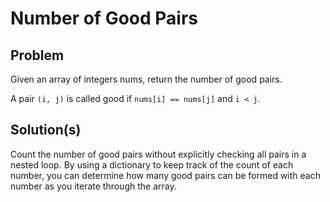 # Number of Good Pairs
## Problem
Given an array of integers nums, return the number of good pairs.

A pair `(i, j)` is called good if `nums[i] == nums[j]` and `i < j`.

## Solution(s)
Count the number of good pairs without explicitly checking all pairs in a nested loop. By using a dictionary to keep track of the count of each number, you can determine how many good pairs can be formed with each number as you iterate through the array.